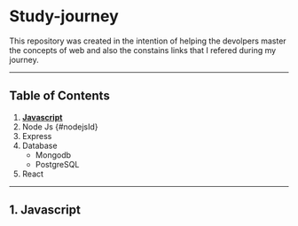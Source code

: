 # Study-journey

This repository was created in the intention of helping the devolpers master the concepts of web and also the constains links that I refered during my journey.

***

## <a id="table-of-contents">Table of Contents</a>

1. **[Javascript](#1-javascriptId)**
2. Node Js {#nodejsId}
3. Express
4. Database
    - Mongodb
    - PostgreSQL
5. React

---

## 1. Javascript

